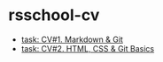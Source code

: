 # rsschool-cv
- [task: CV#1. Markdown & Git](https://millisabel.github.io/rsschool-cv/cv)
- [task: CV#2. HTML, CSS & Git Basics](https://millisabel.github.io/rsschool-cv/)